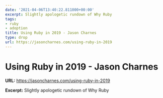 ```yaml
---
date: '2021-04-06T13:40:22.811000+00:00'
excerpt: Slightly apologetic rundown of Why Ruby
tags:
- ruby
- adoption
title: Using Ruby in 2019 - Jason Charnes
type: drop
url: https://jasoncharnes.com/using-ruby-in-2019
---
```


# Using Ruby in 2019 - Jason Charnes

**URL:** https://jasoncharnes.com/using-ruby-in-2019

**Excerpt:** Slightly apologetic rundown of Why Ruby
